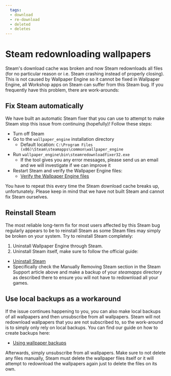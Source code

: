 ```yaml
---
  tags:
  - download
  - re-download
  - deleted
  - deletes
---
```

# Steam redownloading wallpapers 

Steam's download cache was broken and now Steam redownloads all files (for no particular reason or i.e. Steam crashing instead of properly closing). This is not caused by Wallpaper Engine so it cannot be fixed in Wallpaper Engine, all Workshop apps on Steam can suffer from this Steam bug. If you frequently have this problem, there are work-arounds:

## Fix Steam automatically
We have built an automatic Steam fixer that you can use to attempt to make Steam stop this issue from continuing (hopefully)! Follow these steps:
* Turn off Steam
* Go to the `wallpaper_engine` installation directory
  * Default location: `C:\Program Files (x86)\Steam\steamapps\common\wallpaper_engine`
* Run `wallpaper_engine\bin\steamredownloadfixer32.exe`
  * If the tool gives you any error messages, please send us an email and we will investigate if we can improve it
* Restart Steam and verify the Wallpaper Engine files:
  * [Verify the Wallpaper Engine files](https://support.steampowered.com/kb_article.php?ref=2037-QEUH-3335)

You have to repeat this every time the Steam download cache breaks up, unfortunately. Please keep in mind that we have not built Steam and cannot fix Steam ourselves.

## Reinstall Steam

The most reliable long-term fix for most users affected by this Steam bug regularly appears to be to reinstall Steam as some Steam files may simply be broken on your system. Try to reinstall Steam completely:

1. Uninstall Wallpaper Engine through Steam.
2. Uninstall Steam itself, make sure to follow the official guide:
  * [Uninstall Steam](https://support.steampowered.com/kb_article.php?ref=9609-OBMP-2526)
  * Specifically check the Manually Removing Steam section in the Steam Support article above and make a backup of your *steamapps* directory as described there to ensure you will not have to redownload all your games.

## Use local backups as a workaround

If the issue continues happening to you, you can also make local backups of all wallpapers and then unsubscribe from all wallpapers. Steam will not redownload wallpapers that you are not subscribed to, so the work-around is to simply only rely on local backups. You can find our guide on how to create backups here:

* [Using wallpaper backups](/steam/backup)

Afterwards, simply unsubscribe from all wallpapers. Make sure to not delete any files manually, Steam must delete the wallpaper files itself or it will attempt to redownload the wallpapers again just to delete the files on its own.